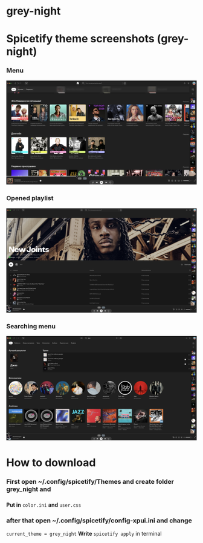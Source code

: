 # grey-night

# Spicetify theme screenshots (grey-night)

### Menu
![Preview](theme1.png)

### Opened playlist 

![Preview](theme2.png)

### Searching menu

![Preview](theme3.png)


# How to download


### First open ~/.config/spicetify/Themes and create folder grey_night and 
### 
**Put in** `color.ini` **and** `user.css`
### after that open ~/.config/spicetify/**config-xpui.ini** and change 
`current_theme = grey_night` 
**Write** `spicetify apply` in terminal
